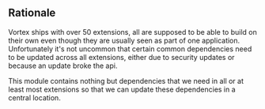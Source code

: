 ## Rationale

Vortex ships with over 50 extensions, all are supposed to be able to build on their own even though they are usually seen as part of one application. 
Unfortunately it's not uncommon that certain common dependencies need to be updated across all extensions, either due to security updates or because
an update broke the api.

This module contains nothing but dependencies that we need in all or at least most extensions so that we can update these dependencies in a central location.

